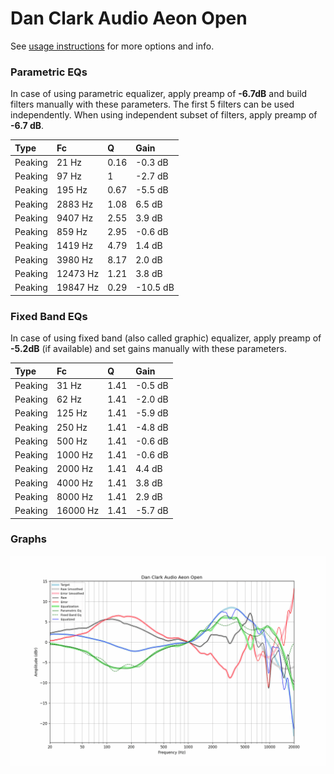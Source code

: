# Dan Clark Audio Aeon Open
See [usage instructions](https://github.com/jaakkopasanen/AutoEq#usage) for more options and info.

### Parametric EQs
In case of using parametric equalizer, apply preamp of **-6.7dB** and build filters manually
with these parameters. The first 5 filters can be used independently.
When using independent subset of filters, apply preamp of **-6.7 dB**.

| Type    | Fc       |    Q | Gain     |
|:--------|:---------|:-----|:---------|
| Peaking | 21 Hz    | 0.16 | -0.3 dB  |
| Peaking | 97 Hz    | 1    | -2.7 dB  |
| Peaking | 195 Hz   | 0.67 | -5.5 dB  |
| Peaking | 2883 Hz  | 1.08 | 6.5 dB   |
| Peaking | 9407 Hz  | 2.55 | 3.9 dB   |
| Peaking | 859 Hz   | 2.95 | -0.6 dB  |
| Peaking | 1419 Hz  | 4.79 | 1.4 dB   |
| Peaking | 3980 Hz  | 8.17 | 2.0 dB   |
| Peaking | 12473 Hz | 1.21 | 3.8 dB   |
| Peaking | 19847 Hz | 0.29 | -10.5 dB |

### Fixed Band EQs
In case of using fixed band (also called graphic) equalizer, apply preamp of **-5.2dB**
(if available) and set gains manually with these parameters.

| Type    | Fc       |    Q | Gain    |
|:--------|:---------|:-----|:--------|
| Peaking | 31 Hz    | 1.41 | -0.5 dB |
| Peaking | 62 Hz    | 1.41 | -2.0 dB |
| Peaking | 125 Hz   | 1.41 | -5.9 dB |
| Peaking | 250 Hz   | 1.41 | -4.8 dB |
| Peaking | 500 Hz   | 1.41 | -0.6 dB |
| Peaking | 1000 Hz  | 1.41 | -0.6 dB |
| Peaking | 2000 Hz  | 1.41 | 4.4 dB  |
| Peaking | 4000 Hz  | 1.41 | 3.8 dB  |
| Peaking | 8000 Hz  | 1.41 | 2.9 dB  |
| Peaking | 16000 Hz | 1.41 | -5.7 dB |

### Graphs
![](./Dan%20Clark%20Audio%20Aeon%20Open.png)